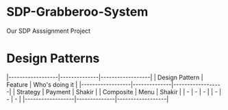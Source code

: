 # SDP-Grabberoo-System
Our SDP Asssignment Project

# Design Patterns
|------------------|--------------|------------------|
| Design Pattern   | Feature      | Who's doing it   |
|------------------|--------------|------------------|
| Strategy         | Payment      | Shakir           |
| Composite        | Menu         | Shakir           |
| -                | -            | -                |
| -                | -            | -                |
|------------------|--------------|------------------|
